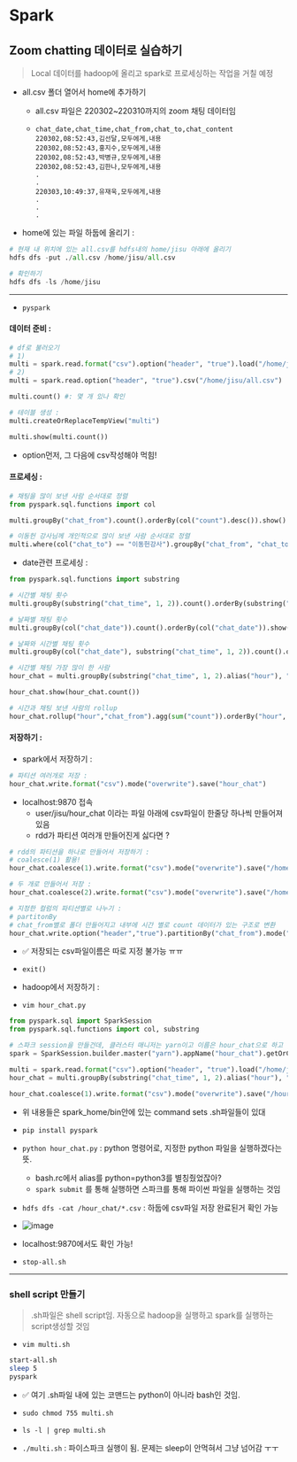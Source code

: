 # Spark

## Zoom chatting 데이터로 실습하기

>  Local 데이터를 hadoop에 올리고 spark로 프로세싱하는 작업을 거칠 예정

- all.csv 폴더 열어서 home에 추가하기

  - all.csv 파일은 220302~220310까지의 zoom 채팅 데이터임 

  - ```
    chat_date,chat_time,chat_from,chat_to,chat_content
    220302,08:52:43,김선달,모두에게,내용
    220302,08:52:43,홍지수,모두에게,내용
    220302,08:52:43,박병규,모두에게,내용
    220302,08:52:43,김한나,모두에게,내용
    .
    .
    220303,10:49:37,유재욱,모두에게,내용
    .
    .
    .
    ```

    

- home에 있는 파일 하둡에 올리기 :

```python
# 현재 내 위치에 있는 all.csv를 hdfs내의 home/jisu 아래에 올리기
hdfs dfs -put ./all.csv /home/jisu/all.csv

# 확인하기
hdfs dfs -ls /home/jisu
```

---

- `pyspark`



#### 데이터 준비 :

```python
# df로 불러오기 
# 1)
multi = spark.read.format("csv").option("header", "true").load("/home/jisu/all.csv")
# 2)
multi = spark.read.option("header", "true").csv("/home/jisu/all.csv")

multi.count() #: 몇 개 있나 확인

# 테이블 생성 :
multi.createOrReplaceTempView("multi")

multi.show(multi.count())
```

- option먼저, 그 다음에 csv작성해야 먹힘!



#### 프로세싱 :

```python
# 채팅을 많이 보낸 사람 순서대로 정렬
from pyspark.sql.functions import col

multi.groupBy("chat_from").count().orderBy(col("count").desc()).show()

# 이동헌 강사님께 개인적으로 많이 보낸 사람 순서대로 정렬
multi.where(col("chat_to") == "이동헌강사").groupBy("chat_from", "chat_to").count().orderBy(col("count").desc()).show()
```



- date관련 프로세싱 :

```python
from pyspark.sql.functions import substring

# 시간별 채팅 횟수
multi.groupBy(substring("chat_time", 1, 2)).count().orderBy(substring("chat_time", 1, 2)).show()

# 날짜별 채팅 횟수
multi.groupBy(col("chat_date")).count().orderBy(col("chat_date")).show()

# 날짜와 시간별 채팅 횟수
multi.groupBy(col("chat_date"), substring("chat_time", 1, 2)).count().orderBy(col("chat_date"), substring("chat_time", 1, 2)).show()

# 시간별 채팅 가장 많이 한 사람
hour_chat = multi.groupBy(substring("chat_time", 1, 2).alias("hour"), "chat_from").count().orderBy(substring("chat_time", 1, 2), col("count").desc())

hour_chat.show(hour_chat.count())

# 시간과 채팅 보낸 사람의 rollup
hour_chat.rollup("hour","chat_from").agg(sum("count")).orderBy("hour", col("sum(count)").desc()).show(hour_chat.count())
```





#### 저장하기 :

- spark에서 저장하기 :

```python
# 파티션 여러개로 저장 :
hour_chat.write.format("csv").mode("overwrite").save("hour_chat")
```

- localhost:9870 접속
  - user/jisu/hour_chat 이라는 파일 아래에 csv파일이 한줄당 하나씩 만들어져있음
  - rdd가 파티션 여러개 만들어진게 싫다면 ?


```python
# rdd의 파티션을 하나로 만들어서 저장하기 :
# coalesce(1) 활용!
hour_chat.coalesce(1).write.format("csv").mode("overwrite").save("/home/jisu/hour_chat")

# 두 개로 만들어서 저장 :
hour_chat.coalesce(2).write.format("csv").mode("overwrite").save("/home/jisu/hour_chat")

# 지정한 컬럼의 파티션별로 나누기 :
# partitonBy
# chat_from별로 폴더 만들어지고 내부에 시간 별로 count 데이터가 있는 구조로 변환
hour_chat.write.option("header","true").partitionBy("chat_from").mode("overwrite").csv("hour_chat")
```

- :white_check_mark: 저장되는 csv파일이름은 따로 지정 불가능 ㅠㅠ

- `exit()`



- hadoop에서 저장하기 :

- `vim hour_chat.py` 

```python
from pyspark.sql import SparkSession
from pyspark.sql.functions import col, substring

# 스파크 session을 만들건데, 클러스터 매니저는 yarn이고 이름은 hour_chat으로 하고 이 파일이 스파크로 동작하게 되게끔 스파크 객체 생성 :
spark = SparkSession.builder.master("yarn").appName("hour_chat").getOrCreate()

multi = spark.read.format("csv").option("header", "true").load("/home/jisu/all.csv")
hour_chat = multi.groupBy(substring("chat_time", 1, 2).alias("hour"), "chat_from").count().orderBy(substring("chat_time", 1, 2), col("count").desc())

hour_chat.coalesce(1).write.format("csv").mode("overwrite").save("/hour_chat")
```

- 위 내용들은 spark_home/bin안에 있는 command sets .sh파일들이 있대

- `pip install pyspark` 
- `python hour_chat.py` : python 명령어로, 지정한 python 파일을 실행하겠다는 뜻. 
  - bash.rc에서 alias를 python=python3를 별칭줬었잖아?
  - `spark submit` 를 통해 실행하면 스파크를 통해 파이썬 파일을 실행하는 것임

- `hdfs dfs -cat /hour_chat/*.csv` : 하둡에 csv파일 저장 완료된거 확인 가능
- ![image](https://user-images.githubusercontent.com/96896873/158832069-f1c18a8c-d0a1-47b7-8303-a464a60edd65.png)
- localhost:9870에서도 확인 가능!

- `stop-all.sh`



---

### shell script 만들기

> .sh파일은 shell script임. 자동으로 hadoop을 실행하고 spark를 실행하는 script생성할 것임

- `vim multi.sh` 

```bash
start-all.sh
sleep 5
pyspark
```

- :white_check_mark: 여기 .sh파일 내에 있는 코맨드는 python이 아니라 bash인 것임.

- `sudo chmod 755 multi.sh`

- `ls -l | grep multi.sh`

- `./multi.sh` : 파이스파크 실행이 됨. 문제는 sleep이 안먹혀서 그냥 넘어감 ㅜㅜ


